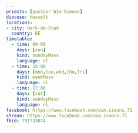 ```yaml
---
priests: [pastoor Wim Simons]
diocese: Hasselt
locations:
- city: Herk-de-Stad
  country: BE
timetable:
  - time: 09:00
    days: [sun]
    kind: sundayMass
    language: nl
  - time: 18:00
    days: [mon,tue,wed,thu,fri]
    kind: weekMass
    language: nl
  - time: 17:00
    days: [sat]
    kind: sundayMass
    language: nl
facebook: https://www.facebook.com/wim.simons.71
stream: https://www.facebook.com/wim.simons.71
fbid: 791733874
---
```

